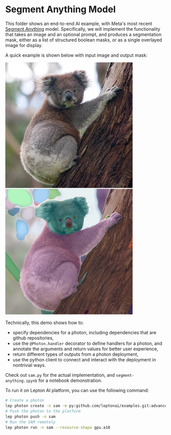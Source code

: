 # Segment Anything Model

This folder shows an end-to-end AI example, with Meta's most recent [Segment Anything](https://github.com/facebookresearch/segment-anything) model. Specifically, we will implement the functionality that takes an image and an optional prompt, and produces a segmentation mask, either as a list of structured boolean masks, or as a single overlayed image for display.

A quick example is shown below with input image and output mask:

<img src="assets/koala.jpeg" width=400><img src="assets/koala_segmented.jpg" width=400>

Technically, this demo shows how to:
- specify dependencies for a photon, including dependencies that are github repositories,
- use the `@Photon.handler` decorator to define handlers for a photon, and annotate the arguments and return values for better user experience,
- return different types of outputs from a photon deployment,
- use the python client to connect and interact with the deployment in nontrivial ways.

Check out `sam.py` for the actual implementation, and `segment-anything.ipynb` for a notebook demonstration.

To run it on Lepton AI platform, you can use the following command:

```bash
# Create a photon 
lep photon create -n sam -m py:github.com/leptonai/examples.git:advanced/segment-anything/sam.py
# Push the photon to the platform
lep photon push -n sam
# Run the SAM remotely
lep photon run -n sam --resource-shape gpu.a10
```
